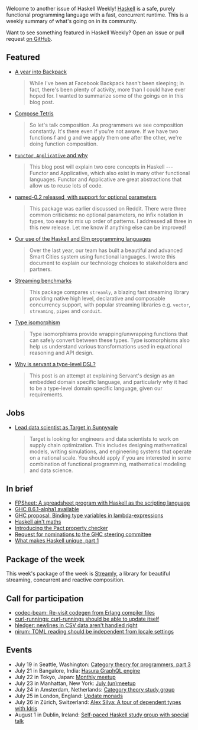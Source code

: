 <!-- 2018-07-19 unpublished -->

Welcome to another issue of Haskell Weekly!
[Haskell](https://haskell-lang.org) is a safe, purely functional programming language with a fast, concurrent runtime.
This is a weekly summary of what's going on in its community.

Want to see something featured in Haskell Weekly?
Open an issue or pull request [on GitHub](https://github.com/haskellweekly/haskellweekly.github.io).

## Featured

-   [A year into Backpack](http://blog.ezyang.com/2018/07/a-year-into-backpack/)

    > While I've been at Facebook Backpack hasn't been sleeping; in fact, there's been plenty of activity, more than I could have ever hoped for. I wanted to summarize some of the goings on in this blog post.

-   [Compose Tetris](https://medium.com/@fintan.halpenny/compose-tetris-196b70035aff)

    > So let's talk composition. As programmers we see composition constantly. It's there even if you're not aware. If we have two functions f and g and we apply them one after the other, we're doing function composition.

-   [`Functor`, `Applicative` and why](https://medium.com/axiomzenteam/functor-applicative-and-why-8a08f1048d3d)

    > This blog post will explain two core concepts in Haskell --- Functor and Applicative, which also exist in many other functional languages. Functor and Applicative are great abstractions that allow us to reuse lots of code.

-   [named-0.2 released, with support for optional parameters](https://np.reddit.com/r/haskell/comments/8zl0rf/ann_named02_released_with_support_for_optional/)

    > This package was earlier discussed on Reddit. There were three common criticisms: no optional parameters, no infix notation in types, too easy to mix up order of patterns. I addressed all three in this new release. Let me know if anything else can be improved!

-   [Our use of the Haskell and Elm programming languages](https://www.sanityinc.com/articles/why-we-use-haskell-and-elm/)

    > Over the last year, our team has built a beautiful and advanced Smart Cities system using functional languages. I wrote this document to explain our technology choices to stakeholders and partners.

-   [Streaming benchmarks](https://github.com/composewell/streaming-benchmarks/tree/eec7b2cc77eac7bf506ccb12004c8550bf933de4)

    > This package compares `streamly`, a blazing fast streaming library providing native high level, declarative and composable concurrency support, with popular streaming libraries e.g. `vector`, `streaming`, `pipes` and `conduit`.

-   [Type isomorphism](https://kseo.github.io/posts/2016-12-25-type-isomorphism.html)

    > Type isomorphisms provide wrapping/unwrapping functions that can safely convert between these types. Type isomorphisms also help us understand various transformations used in equational reasoning and API design.

-   [Why is servant a type-level DSL?](https://haskell-servant.github.io/posts/2018-07-12-servant-dsl-typelevel.html)

    > This post is an attempt at explaining Servant's design as an embedded domain specific language, and particularly why it had to be a type-level domain specific language, given our requirements.

## Jobs

-   [Lead data scientist as Target in Sunnyvale](https://jobs.target.com/job/sunnyvale/lead-data-scientist-haskell/1118/8215033)

    > Target is looking for engineers and data scientists to work on supply chain optimization. This includes designing mathematical models, writing simulations, and engineering systems that operate on a national scale. You should apply if you are interested in some combination of functional programming, mathematical modeling and data science.

## In brief

-   [FPSheet: A spreadsheet program with Haskell as the scripting language](https://github.com/RKlompUU/fpsheet/tree/532a55c92b57ab8153b56fd006d69455a16739e7)
-   [GHC 8.6.1-alpha1 available](https://mail.haskell.org/pipermail/ghc-devs/2018-July/016007.html)
-   [GHC proposal: Binding type variables in lambda-expressions](https://github.com/goldfirere/ghc-proposals/blob/c4cc2501248cefc1ada63a21742a076dd57ae9dc/proposals/0000-type-lambda.rst)
-   [Haskell ain't maths](https://danghica.blogspot.com/2018/07/haskell-aint-maths.html)
-   [Introducing the Pact property checker](https://blog.monic.co/introducing-the-pact-property-checker/)
-   [Request for nominations to the GHC steering committee](https://mail.haskell.org/pipermail/haskell/2018-July/025491.html)
-   [What makes Haskell unique, part 1](https://dzone.com/articles/what-makes-haskell-unique)

## Package of the week

This week's package of the week is [Streamly](https://hackage.haskell.org/package/streamly-0.4.1),
a library for beautiful streaming, concurrent and reactive composition.

## Call for participation

-   [codec-beam: Re-visit codegen from Erlang compiler files](https://github.com/hkgumbs/codec-beam/issues/48)
-   [curl-runnings: curl-runnings should be able to update itself](https://github.com/aviaviavi/curl-runnings/issues/28)
-   [hledger: newlines in CSV data aren't handled right](https://github.com/simonmichael/hledger/issues/841)
-   [nirum: TOML reading should be independent from locale settings](https://github.com/spoqa/nirum/issues/290)

## Events

-   July 19 in Seattle, Washington: [Category theory for programmers, part 3](https://www.meetup.com/SEAHUG/events/252668089/)
-   July 21 in Bangalore, India: [Hasura GraphQL engine](https://www.meetup.com/fosscafe/events/252509919/)
-   July 22 in Tokyo, Japan: [Monthly meetup](https://www.meetup.com/Tokyo-Haskell-Meetup/events/251847120/)
-   July 23 in Manhattan, New York: [July (un)meetup](https://www.meetup.com/ny-purescript/events/252632980/)
-   July 24 in Amsterdam, Netherlands: [Category theory study group](https://www.meetup.com/fp-ams/events/252164249/)
-   July 25 in London, England: [Update monads](https://www.meetup.com/London-Haskell/events/252663087/)
-   July 26 in Z&#xfc;rich, Switzerland: [Alex Silva: A tour of dependent types with Idris](https://www.meetup.com/HaskellerZ/events/251632689/)
-   August 1 in Dublin, Ireland: [Self-paced Haskell study group with special talk](https://www.meetup.com/haskell-dublin-meetup/events/252468400/)
